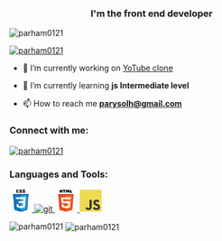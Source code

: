 <h3 align="center">I'm the front end developer</h3>

<p align="left"> <img src="https://komarev.com/ghpvc/?username=parham0121&label=Profile%20views&color=0e75b6&style=flat" alt="parham0121" /> </p>

<p align="left"> <a href="https://github.com/ryo-ma/github-profile-trophy"><img src="https://github-profile-trophy.vercel.app/?username=parham0121" alt="parham0121" /></a> </p>

- 🔭 I’m currently working on [YoTube clone](https://github.com/ecopy369/Youtube)

- 🌱 I’m currently learning **js Intermediate level**

- 📫 How to reach me **parysolh@gmail.com**

<h3 align="left">Connect with me:</h3>
<p align="left">
<a href="https://twitter.com/parham0121" target="blank"><img align="center" src="https://raw.githubusercontent.com/rahuldkjain/github-profile-readme-generator/master/src/images/icons/Social/twitter.svg" alt="parham0121" height="30" width="40" /></a>
</p>

<h3 align="left">Languages and Tools:</h3>
<p align="left"> <a href="https://www.w3schools.com/css/" target="_blank" rel="noreferrer"> <img src="https://raw.githubusercontent.com/devicons/devicon/master/icons/css3/css3-original-wordmark.svg" alt="css3" width="40" height="40"/> </a> <a href="https://git-scm.com/" target="_blank" rel="noreferrer"> <img src="https://www.vectorlogo.zone/logos/git-scm/git-scm-icon.svg" alt="git" width="40" height="40"/> </a> <a href="https://www.w3.org/html/" target="_blank" rel="noreferrer"> <img src="https://raw.githubusercontent.com/devicons/devicon/master/icons/html5/html5-original-wordmark.svg" alt="html5" width="40" height="40"/> </a> <a href="https://developer.mozilla.org/en-US/docs/Web/JavaScript" target="_blank" rel="noreferrer"> <img src="https://raw.githubusercontent.com/devicons/devicon/master/icons/javascript/javascript-original.svg" alt="javascript" width="40" height="40"/> </a> </p>

<p><img align="left" src="https://github-readme-stats.vercel.app/api/top-langs?username=parham0121&show_icons=true&locale=en&layout=compact" alt="parham0121" /></p>

<p>&nbsp;<img align="center" src="https://github-readme-stats.vercel.app/api?username=parham0121&show_icons=true&locale=en" alt="parham0121" /></p>
